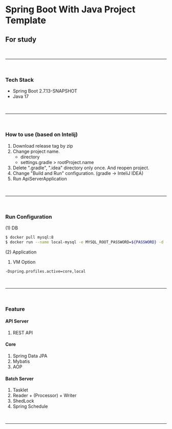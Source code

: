 # Spring Boot With Java Project Template
## For study

<BR>

--- 

<BR>

### Tech Stack
- Spring Boot 2.7.13-SNAPSHOT
- Java 17

<BR>

--- 

<BR>

### How to use (based on Intelij)
1. Download release tag by zip
2. Change project name.
    - directory
    - settings.gradle > rootProject.name
3. Delete ".gradle", ".idea" directory only once. And reopen project.
4. Change "Build and Run" configuration. (gradle -> InteliJ IDEA)
5. Run ApiServerApplication

<BR>

--- 

<BR>

### Run Configuration
(1) DB

```bash
$ docker pull mysql:8
$ docker run --name local-mysql -e MYSQL_ROOT_PASSWORD=${PASSWORD} -d -p 3306:3306 mysql:8
```

(2) Application
1. VM Option<BR>
```
-Dspring.profiles.active=core,local
```

<BR>

--- 

<BR>

### Feature
#### API Server
1. REST API

#### Core
1. Spring Data JPA
2. Mybatis
3. AOP

#### Batch Server
1. Tasklet
2. Reader + (Processor) + Writer
3. ShedLock
4. Spring Schedule

<BR>

--- 

<BR>
